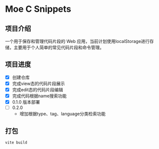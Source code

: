# Moe C Snippets

## 项目介绍
一个用于保存和管理代码片段的 Web 应用，当前计划使用localStorage进行存储，主要用于个人简单的常见代码片段和命令管理。

## 项目进度
- [x] 创建仓库
- [x] 完成view态的代码片段展示
- [x] 完成edit态的代码片段编辑
- [x] 完成代码根据name搜索功能
- [x] 0.1.0 版本部署
- [ ] 0.2.0
  - 增加根据type、tag、language分类检索功能

## 打包
```bash
vite build
```